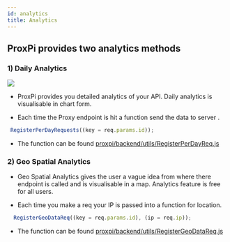 ```yaml
---
id: analytics
title: Analytics
---
```



## ProxPi provides two analytics methods

### 1) Daily Analytics

<img src="https://raw.githubusercontent.com/fredysomy/HealthApp/master/img/Untitled_design__1_-removebg.png"></img>

* ProxPi provides you detailed analytics of your API. Daily analytics is visualisable in chart form. 

* Each time the Proxy endpoint is hit a function send the data to server .

```javascript
 RegisterPerDayRequests((key = req.params.id));
```
* The function can be found [proxpi/backend/utils/RegisterPerDayReq.js ](https://github.com/proxpi/proxpi/blob/master/backend/utils/RegisterPerDayReq.js)

### 2) Geo Spatial Analytics

* Geo Spatial Analytics gives the user a vague idea from where there endpoint is called and is visualisable in a map. Analytics feature is free for all users.

* Each time you make a req your IP is passed into a function for location.

```javascript
  RegisterGeoDataReq((key = req.params.id), (ip = req.ip));
```

* The function can be found [proxpi/backend/utils/RegisterGeoDataReq.js ](https://github.com/proxpi/proxpi/blob/master/backend/utils/RegisterGeoDataReq.js)

